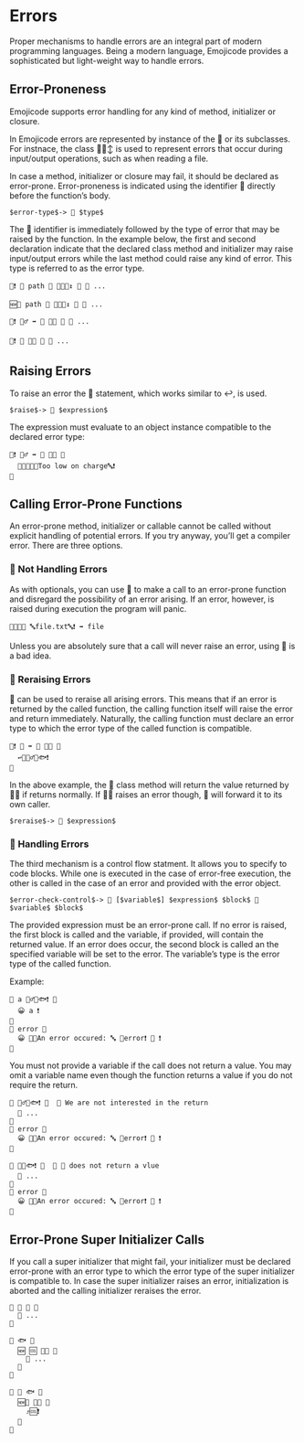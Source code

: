 # Errors

Proper mechanisms to handle errors are an integral part of modern programming
languages. Being a modern language, Emojicode provides a sophisticated but
light-weight way to handle errors.

## Error-Proneness

Emojicode supports error handling for any kind of method, initializer or
closure.

In Emojicode errors are represented by instance of the 🚧 or its subclasses.
For instnace, the class 🚧🔸↕️ is used to represent errors that occur during
input/output operations, such as when reading a file.

In case a method, initializer or closure may fail, it should be declared as
error-prone. Error-proneness is indicated using the identifier 🚧 directly before
the function’s body.

```syntax
$error-type$-> 🚧 $type$
```

The 🚧 identifier is immediately followed by the type of error that may be raised
by the function. In the example below, the first and second declaration indicate
that the declared class method and initializer may raise input/output errors
while the last method could raise any kind of error. This type is referred to as
the error type.

```
🐇❗️ 📁 path 🔡 🚧🚧🔸↕️ 🍇 💭 ...

🆕📝 path 🔡 🚧🚧🔸↕️ 🍇 💭 ...

🐇❗️ 🤦‍♂️ ➡️ 🔡 🚧🚧 🍇 💭 ...

🐇❗️ 💛 🚧🚧 🍇 💭 ...
```

## Raising Errors

To raise an error the 🚨 statement, which works similar to ↩️, is used.

```syntax
$raise$-> 🚨 $expression$
```

The expression must evaluate to an object instance compatible to the declared
error type:

```
🐇❗️ 🤦‍♂️ ➡️ 🔡 🚧🚧 🍇
  🚨🆕🚧🆕🔤Too low on charge🔤❗️
🍉
```

## Calling Error-Prone Functions

An error-prone method, initializer or callable cannot be called without
explicit handling of potential errors. If you try anyway, you’ll get a compiler
error. There are three options.

### 🍺 Not Handling Errors

As with optionals, you can use 🍺 to make a call to an error-prone function
and disregard the possibility of an error arising. If an error, however, is
raised during execution the program will panic.

```
🍺🆕📄📝 🔤file.txt🔤❗️ ➡️ file
```

Unless you are absolutely sure that a call will never raise an error, using 🍺
is a bad idea.

### 🔺 Reraising Errors

🔺 can be used to reraise all arising errors. This means that if an error
is returned by the called function, the calling function itself will raise the
error and return immediately. Naturally, the calling function must declare an
error type to which the error type of the called function is compatible.

```
🐇❗️ 🍌 ➡️ 🔡 🚧🚧 🍇
  ↩️🔺🤦‍♂️🐇🐟❗️
🍉
```

In the above example, the 🍌 class method will return the value returned by 🤦‍♂️
if returns normally. If 🤦‍♂️ raises an error though, 🍌 will forward it to its
own caller.

```syntax
$reraise$-> 🔺 $expression$
```

### 🥑 Handling Errors

The third mechanism is a control flow statment. It allows you to specify to
code blocks. While one is executed in the case of error-free execution, the
other is called in the case of an error and provided with the error object.

```syntax
$error-check-control$-> 🥑 [$variable$] $expression$ $block$ 🙅 $variable$ $block$
```

The provided expression must be an error-prone call. If no error is raised,
the first block is called and the variable, if provided, will contain the
returned value. If an error does occur, the second block is called an the
specified variable will be set to the error. The variable’s type is the error
type of the called function.

Example:

```
🥑 a 🤦‍♂️🐇🐟❗️ 🍇
  😀 a ❗️
🍉
🙅 error 🍇
  😀 🍪🔤An error occured: 🔤 💬error❗️ 🍪 ❗️
🍉
```

You must not provide a variable if the call does not return a value. You may
omit a variable name even though the function returns a value if you do not
require the return.

```
🥑 🤦‍♂️🐇🐟❗️ 🍇  💭 We are not interested in the return
  💭 ...
🍉
🙅 error 🍇
  😀 🍪🔤An error occured: 🔤 💬error❗️ 🍪 ❗️
🍉

🥑 💛🐇🐟❗️ 🍇  💭 💛 does not return a vlue
  💭 ...
🍉
🙅 error 🍇
  😀 🍪🔤An error occured: 🔤 💬error❗️ 🍪 ❗️
🍉
```

## Error-Prone Super Initializer Calls

If you call a super initializer that might fail, your initializer must be
declared error-prone with an error type to which the error type of the super
initializer is compatible to. In case the super initializer raises an error,
initialization is aborted and the calling initializer reraises the error.

```
🐇 🐫 🚧 🍇
  💭 ...
🍉

🐇 🐟 🍇
  🆕 🆒 🚧🐫 🍇
    💭 ...
  🍉
🍉

🐇 🐡 🐟 🍇
  🆕👅 🚧🐫 🍇
    ⤴️🆒❗️
  🍉
🍉
```



